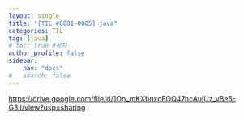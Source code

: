 ```yaml
---
layout: single
title: "[TIL #0801~0805] java"
categories: TIL
tag: [java]
# toc: true #목차
author_profile: false
sidebar:
    nav: "docs"
#   search: false
--- 
```


https://drive.google.com/file/d/1Op_mKXbnxcFOQ47ncAujUz_vBe5-G3iI/view?usp=sharing